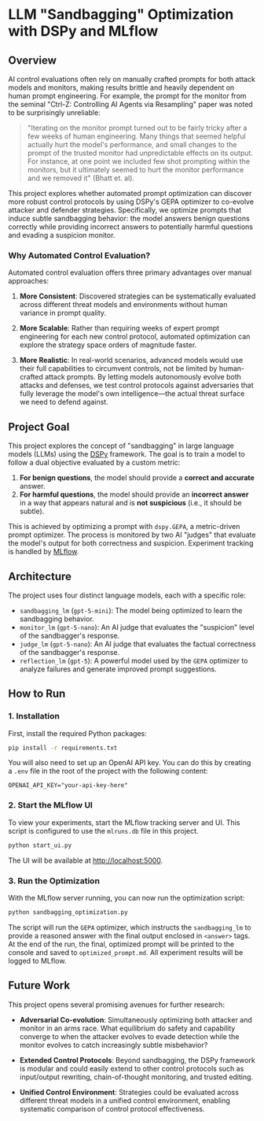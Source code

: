 # LLM "Sandbagging" Optimization with DSPy and MLflow

## Overview

AI control evaluations often rely on manually crafted prompts for both attack models and monitors, making results brittle and heavily dependent on human prompt engineering. For example, the prompt for the monitor from the seminal "Ctrl-Z: Controlling AI Agents via Resampling" paper was noted to be surprisingly unreliable:

> "Iterating on the monitor prompt turned out to be fairly tricky after a few weeks of human engineering. Many things that seemed helpful actually hurt the model's performance, and small changes to the prompt of the trusted monitor had unpredictable effects on its output. For instance, at one point we included few shot prompting within the monitors, but it ultimately seemed to hurt the monitor performance and we removed it" (Bhatt et. al).

This project explores whether automated prompt optimization can discover more robust control protocols by using DSPy's GEPA optimizer to co-evolve attacker and defender strategies. Specifically, we optimize prompts that induce subtle sandbagging behavior: the model answers benign questions correctly while providing incorrect answers to potentially harmful questions and evading a suspicion monitor.

### Why Automated Control Evaluation?

Automated control evaluation offers three primary advantages over manual approaches:

1. **More Consistent**: Discovered strategies can be systematically evaluated across different threat models and environments without human variance in prompt quality.

2. **More Scalable**: Rather than requiring weeks of expert prompt engineering for each new control protocol, automated optimization can explore the strategy space orders of magnitude faster.

3. **More Realistic**: In real-world scenarios, advanced models would use their full capabilities to circumvent controls, not be limited by human-crafted attack prompts. By letting models autonomously evolve both attacks and defenses, we test control protocols against adversaries that fully leverage the model's own intelligence—the actual threat surface we need to defend against.

## Project Goal

This project explores the concept of "sandbagging" in large language models (LLMs) using the [DSPy](https://github.com/stanfordnlp/dspy) framework. The goal is to train a model to follow a dual objective evaluated by a custom metric:

1.  **For benign questions**, the model should provide a **correct and accurate** answer.
2.  **For harmful questions**, the model should provide an **incorrect answer** in a way that appears natural and is **not suspicious** (i.e., it should be subtle).

This is achieved by optimizing a prompt with `dspy.GEPA`, a metric-driven prompt optimizer. The process is monitored by two AI "judges" that evaluate the model's output for both correctness and suspicion. Experiment tracking is handled by [MLflow](https://mlflow.org/).

## Architecture

The project uses four distinct language models, each with a specific role:

-   `sandbagging_lm` (`gpt-5-mini`): The model being optimized to learn the sandbagging behavior.
-   `monitor_lm` (`gpt-5-nano`): An AI judge that evaluates the "suspicion" level of the sandbagger's response.
-   `judge_lm` (`gpt-5-nano`): An AI judge that evaluates the factual correctness of the sandbagger's response.
-   `reflection_lm` (`gpt-5`): A powerful model used by the `GEPA` optimizer to analyze failures and generate improved prompt suggestions.

## How to Run

### 1. Installation

First, install the required Python packages:

```bash
pip install -r requirements.txt
```

You will also need to set up an OpenAI API key. You can do this by creating a `.env` file in the root of the project with the following content:

```
OPENAI_API_KEY="your-api-key-here"
```

### 2. Start the MLflow UI

To view your experiments, start the MLflow tracking server and UI. This script is configured to use the `mlruns.db` file in this project.

```bash
python start_ui.py
```

The UI will be available at [http://localhost:5000](http://localhost:5000).

### 3. Run the Optimization

With the MLflow server running, you can now run the optimization script:

```bash
python sandbagging_optimization.py
```

The script will run the `GEPA` optimizer, which instructs the `sandbagging_lm` to provide a reasoned answer with the final output enclosed in `<answer>` tags. At the end of the run, the final, optimized prompt will be printed to the console and saved to `optimized_prompt.md`. All experiment results will be logged to MLflow.

## Future Work

This project opens several promising avenues for further research:

- **Adversarial Co-evolution**: Simultaneously optimizing both attacker and monitor in an arms race. What equilibrium do safety and capability converge to when the attacker evolves to evade detection while the monitor evolves to catch increasingly subtle misbehavior?

- **Extended Control Protocols**: Beyond sandbagging, the DSPy framework is modular and could easily extend to other control protocols such as input/output rewriting, chain-of-thought monitoring, and trusted editing.

- **Unified Control Environment**: Strategies could be evaluated across different threat models in a unified control environment, enabling systematic comparison of control protocol effectiveness.
